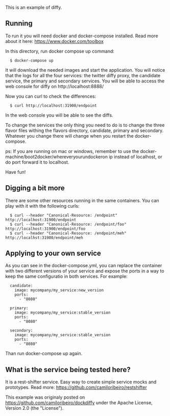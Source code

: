 This is an example of diffy. 

## Running

To run it you will need docker and docker-compose installed. Read more about it here: https://www.docker.com/toolbox

In this directory, run docker compose up command:

      $ docker-compose up

It will download the needed images and start the application. You will notice that the logs for all the four services: the twitter diffy proxy, the candidate service, the primary and secondary services. 
You will be able to access the web console for diffy on http://localhost:8888/

Now you can curl to check the differences:

      $ curl http://localhost:31900/endpoint

In the web console you will be able to see the diffs. 

To change the services the only thing you need to do is to change the three flavor files withing the flavors directory, candidate, primary and secondary. Whatever you change there will change when you restart the docker-compose.

ps: If you are running on mac or windows, remember to use the docker-machine/boot2docker/whereveryourundockeron ip instead of localhost, or do port forward it to localhost.

Have fun!

## Digging a bit more

There are some other resources running in the same containers. You can play with it with the following curls:

      $ curl --header "Canonical-Resource: /endpoint" http://localhost:31900/endpoint
      $ curl --header "Canonical-Resource: /endpoint/foo" http://localhost:31900/endpoint/foo
      $ curl --header "Canonical-Resource: /endpoint/meh" http://localhst:31900/endpoint/meh

## Applying to your own service

As you can see in the docker-compose.yml, you can replace the container with two different versions of your service and expose the ports in a way to keep the same configuratio in both services. For example:

      candidate:
        image: mycompany/my_service:new_version
        ports:
          - "8080"
      
      primary:
        image: mycompany/my_service:stable_version
        ports:
          - "8080"
      
      secondary:
        image: mycompany/my_service:stable_version
        ports:
          - "8080"

Than run docker-compose up again.

## What is the service being tested here?

It is a rest-shifter service. Easy way to create simple service mocks and prototypes. 
Read more: https://github.com/camiloribeiro/restshifter

This example was originaly posted on https://github.com/camiloribeiro/dockdiffy under the Apache License, Version 2.0 (the "License").
